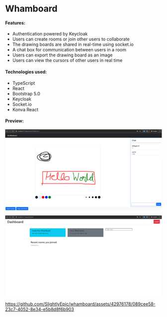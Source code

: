 # Whamboard

#### Features:
- Authentication powered by Keycloak
- Users can create rooms or join other users to collaborate
- The drawing boards are shared in real-time using socket.io
- A chat box for communication between users in a room
- Users can export the drawing board as an image
- Users can view the cursors of other users in real time

#### Technologies used:
- TypeScript
- React
- Bootstrap 5.0
- Keycloak
- Socket.io
- Konva React

#### Preview:

![Room image](/previews/room_image.png)

![Dashboard image](/previews/dashboard_image.png)

https://github.com/SlightlyEpic/whamboard/assets/42976178/089cee58-23c7-4052-8e34-e5b8d8f6b903

